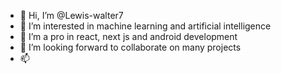 - 👋 Hi, I’m @Lewis-walter7
- 👀 I’m interested in machine learning and artificial intelligence 
- 🌱 I’m a pro in react, next js and android development 
- 💞️ I’m looking forward to collaborate on many projects
- 📫 

<!---
Lewis-walter7/Lewis-walter7 is a ✨ special ✨ repository because its `README.md` (this file) appears on your GitHub profile.
You can click the Preview link to take a look at your changes.
--->

